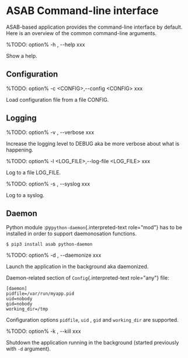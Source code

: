 ASAB Command-line interface
===========================

ASAB-based application provides the command-line interface by default.
Here is an overview of the common command-line arguments.

%TODO: option%
-h , \--help
xxx

Show a help.

Configuration
-------------

%TODO: option%
-c \<CONFIG\>,\--config \<CONFIG\>
xxx

Load configuration file from a file CONFIG.

Logging
-------

%TODO: option%
-v , \--verbose
xxx

Increase the logging level to DEBUG aka be more verbose about what is
happening.

%TODO: option%
-l \<LOG\_FILE\>,\--log-file \<LOG\_FILE\>
xxx

Log to a file LOG\_FILE.

%TODO: option%
-s , \--syslog
xxx

Log to a syslog.

Daemon
------

Python module :py`python-daemon`{.interpreted-text role="mod"} has to be
installed in order to support daemonosation functions.

``` {.bash}
$ pip3 install asab python-daemon
```

%TODO: option%
-d , \--daemonize
xxx

Launch the application in the background aka daemonized.

Daemon-related section of `Config`{.interpreted-text role="any"} file:

    [daemon]
    pidfile=/var/run/myapp.pid
    uid=nobody
    gid=nobody
    working_dir=/tmp

Configuration options `pidfile`, `uid` , `gid` and `working_dir` are
supported.

%TODO: option%
-k , \--kill
xxx

Shutdown the application running in the background (started previously
with `-d` argument).
